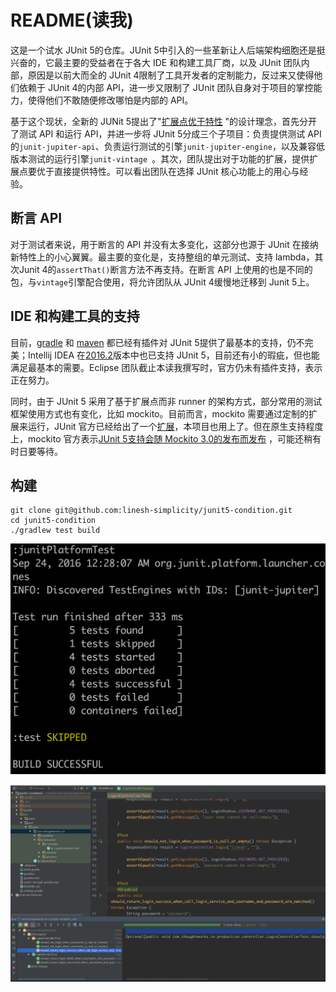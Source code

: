 # README(读我)

这是一个试水 JUnit 5的仓库。JUnit 5中引入的一些革新让人后端架构细胞还是挺兴奋的，它最主要的受益者在于各大 IDE 和构建工具厂商，以及 JUnit 团队内部，原因是以前大而全的 JUnit 4限制了工具开发者的定制能力，反过来又使得他们依赖于 JUnit 4的内部 API，进一步又限制了 JUnit 团队自身对于项目的掌控能力，使得他们不敢随便修改哪怕是内部的 API。

基于这个现状，全新的 JUNit 5提出了"[扩展点优于特性](https://github.com/junit-team/junit5/wiki/Core-Principles)
"的设计理念，首先分开了测试 API 和运行 API，并进一步将 JUnit 5分成三个子项目：负责提供测试 API 
的`junit-jupiter-api`、负责运行测试的引擎`junit-jupiter-engine`，以及兼容低版本测试的运行引擎`junit-vintage
`。其次，团队提出对于功能的扩展，提供扩展点要优于直接提供特性。可以看出团队在选择 JUnit 核心功能上的用心与经验。

## 断言 API

对于测试者来说，用于断言的 API 并没有太多变化，这部分也源于 JUnit 在接纳新特性上的小心翼翼。最主要的变化是，支持整组的单元测试、支持 lambda，其次Junit 4的`assertThat()`断言方法不再支持。在断言 API 上使用的也是不同的包，与`vintage`引擎配合使用，将允许团队从 JUnit 4缓慢地迁移到 Junit 5上。

## IDE 和构建工具的支持

目前，[gradle](https://github.com/junit-team/junit5-samples/tree/master/junit5-gradle-consumer) 和 [maven](https://github.com/junit-team/junit5-samples/tree/master/junit5-maven-consumer) 都已经有插件对 JUnit 5提供了最基本的支持，仍不完美；Intellij IDEA 在[2016.2](https://www.jetbrains.com/idea/whatsnew/#v2016-2)版本中也已支持 JUnit 5，目前还有小的瑕疵，但也能满足最基本的需要。Eclipse 团队截止本读我撰写时，官方仍未有插件支持，表示正在努力。

同时，由于 JUnit 5 采用了基于扩展点而非 runner 的架构方式，部分常用的测试框架使用方式也有变化，比如 mockito。目前而言，mockito 需要通过定制的扩展来运行，JUnit 官方已经给出了一个[扩展](https://github.com/junit-team/junit5-samples/tree/master/junit5-mockito-extension)，本项目也用上了。但在原生支持程度上，mockito 官方表示[JUnit 5支持会随 Mockito 3.0的发布而发布](https://github.com/mockito/mockito/issues/445)
，可能还稍有时日要等待。

## 构建

```
git clone git@github.com:linesh-simplicity/junit5-condition.git
cd junit5-condition
./gradlew test build 
```

![](./junit5-through-gradle.png)

![](./junit5-through-intellij-idea.png)